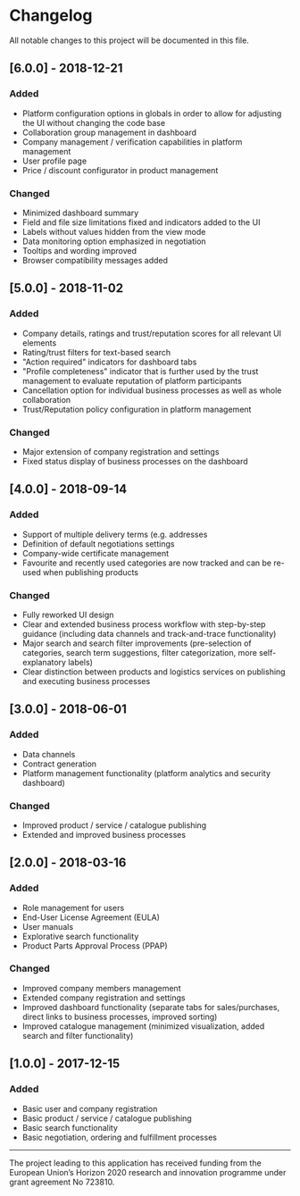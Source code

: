 # Changelog
All notable changes to this project will be documented in this file.

## [6.0.0] - 2018-12-21
### Added
- Platform configuration options in globals in order to allow for adjusting the UI without changing the code base
- Collaboration group management in dashboard
- Company management / verification capabilities in platform management
- User profile page
- Price / discount configurator in product management

### Changed
- Minimized dashboard summary
- Field and file size limitations fixed and indicators added to the UI
- Labels without values hidden from the view mode
- Data monitoring option emphasized in negotiation
- Tooltips and wording improved
- Browser compatibility messages added

## [5.0.0] - 2018-11-02
### Added
- Company details, ratings and trust/reputation scores for all relevant UI elements
- Rating/trust filters for text-based search
- "Action required" indicators for dashboard tabs
- "Profile completeness" indicator that is further used by the trust management to evaluate reputation of platform participants
- Cancellation option for individual business processes as well as whole collaboration
- Trust/Reputation policy configuration in platform management

### Changed
- Major extension of company registration and settings
- Fixed status display of business processes on the dashboard

## [4.0.0] - 2018-09-14
### Added
- Support of multiple delivery terms (e.g. addresses
- Definition of default negotiations settings
- Company-wide certificate management
- Favourite and recently used categories are now tracked and can be re-used when publishing products

### Changed
- Fully reworked UI design
- Clear and extended business process workflow with step-by-step guidance (including data channels and track-and-trace functionality)
- Major search and search filter improvements (pre-selection of categories, search term suggestions, filter categorization, more self-explanatory labels)
- Clear distinction between products and logistics services on publishing and executing business processes

## [3.0.0] - 2018-06-01
### Added
- Data channels
- Contract generation
- Platform management functionality (platform analytics and security dashboard)

### Changed
- Improved product / service / catalogue publishing
- Extended and improved business processes

## [2.0.0] - 2018-03-16
### Added
- Role management for users
- End-User License Agreement (EULA)
- User manuals
- Explorative search functionality
- Product Parts Approval Process (PPAP)

### Changed
- Improved company members management
- Extended company registration and settings
- Improved dashboard functionality (separate tabs for sales/purchases, direct links to business processes, improved sorting)
- Improved catalogue management (minimized visualization, added search and filter functionality)

## [1.0.0] - 2017-12-15
### Added
- Basic user and company registration
- Basic product / service / catalogue publishing
- Basic search functionality
- Basic negotiation, ordering and fulfillment processes

 ---
The project leading to this application has received funding from the European Union’s Horizon 2020 research and innovation programme under grant agreement No 723810.